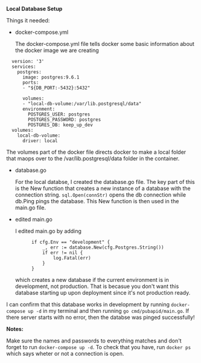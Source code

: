 **Local Database Setup**

Things it needed:

* docker-compose.yml

  The docker-compose.yml file tells docker some basic information about the docker image we are creating

```
  version: '3'
  services:
    postgres:
      image: postgres:9.6.1
      ports:
      - "${DB_PORT:-5432}:5432"

      volumes:
      - "local-db-volume:/var/lib.postgresql/data"
      environment:
        POSTGRES_USER: postgres
        POSTGRES_PASSWORD: postgres
        POSTGRES_DB: keep_up_dev
  volumes:
    local-db-volume:
      driver: local
```

The volumes part of the docker file directs docker to make a local folder that maops over to the /var/lib.postgresql/data folder in the container.

* database.go

  For the local databse, I created the database.go file. The key part of this is the New function that creates a new instance of a database with the connection string. `sql.Open(connStr)` opens the db connection while db.Ping pings the database. This New function is then used in the main.go file.

* edited main.go

  I edited main.go by adding

  ```
  		if cfg.Env == "development" {
  			_, err := database.New(cfg.Postgres.String())
  			if err != nil {
  				log.Fatal(err)
  			}
  		}
  ```

  which creates a new database if the current environment is in development, not production. That is becasue you don't want this database starting up upon deployment since it's not production ready.

I can confirm that this database works in development by running `docker-compose up -d` in my terminal and then running `go cmd/pubapid/main.go`. If there server starts with no error, then the databse was pinged successfully!

**Notes:**

Make sure the names and passwords to everything matches and don't forget to run `docker-compose up -d`.
To check that you have, run `docker ps` which says wheter or not a connection is open.

